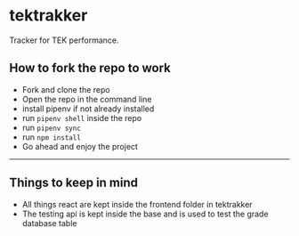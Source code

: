 # tektrakker

Tracker for TEK performance.

## How to fork the repo to work

- Fork and clone the repo
- Open the repo in the command line
- install pipenv if not already installed
- run `pipenv shell` inside the repo
- run `pipenv sync`
- run `npm install`
- Go ahead and enjoy the project

---

## Things to keep in mind

- All things react are kept inside the frontend folder in tektrakker
- The testing api is kept inside the base and is used to test the grade database table
